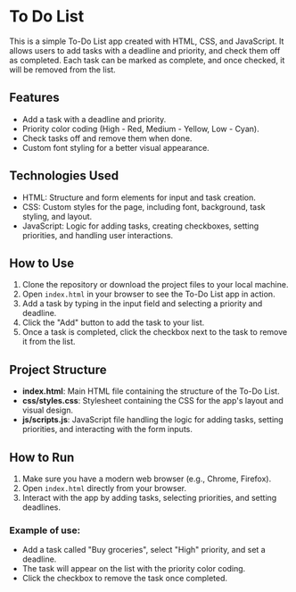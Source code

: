 # To Do List

This is a simple To-Do List app created with HTML, CSS, and JavaScript. It allows users to add tasks with a deadline and priority, and check them off as completed. Each task can be marked as complete, and once checked, it will be removed from the list.

## Features

- Add a task with a deadline and priority.
- Priority color coding (High - Red, Medium - Yellow, Low - Cyan).
- Check tasks off and remove them when done.
- Custom font styling for a better visual appearance.

## Technologies Used

- HTML: Structure and form elements for input and task creation.
- CSS: Custom styles for the page, including font, background, task styling, and layout.
- JavaScript: Logic for adding tasks, creating checkboxes, setting priorities, and handling user interactions.

## How to Use

1. Clone the repository or download the project files to your local machine.
2. Open `index.html` in your browser to see the To-Do List app in action.
3. Add a task by typing in the input field and selecting a priority and deadline.
4. Click the "Add" button to add the task to your list.
5. Once a task is completed, click the checkbox next to the task to remove it from the list.

## Project Structure

- **index.html**: Main HTML file containing the structure of the To-Do List.
- **css/styles.css**: Stylesheet containing the CSS for the app's layout and visual design.
- **js/scripts.js**: JavaScript file handling the logic for adding tasks, setting priorities, and interacting with the form inputs.

## How to Run

1. Make sure you have a modern web browser (e.g., Chrome, Firefox).
2. Open `index.html` directly from your browser.
3. Interact with the app by adding tasks, selecting priorities, and setting deadlines.

### Example of use:

- Add a task called "Buy groceries", select "High" priority, and set a deadline.
- The task will appear on the list with the priority color coding.
- Click the checkbox to remove the task once completed.
